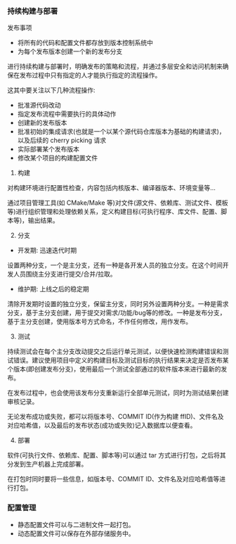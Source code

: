 
### 持续构建与部署

发布事项
- 将所有的代码和配置文件都存放到版本控制系统中
- 为每个发布版本创建一个新的发布分支

进行持续构建与部署时，明确发布的策略和流程，并通过多层安全和访问机制来确保在发布过程中只有指定的人才能执行指定的流程操作。

这其中要关注以下几种流程操作:
- 批准源代码改动
- 指定发布流程中需要执行的具体动作
- 创建新的发布版本
- 批准初始的集成请求(也就是一个以某个源代码仓库版本为基础的构建请求)，以及后续的 cherry picking 请求
- 实际部署某个发布版本
- 修改某个项目的构建配置文件

1. 构建

对构建环境进行配置性检查，内容包括内核版本、编译器版本、环境变量等...

通过项目管理工具(如 CMake/Make 等)对文件(源文件、依赖库、测试文件、模板等)进行组织管理和处理依赖关系，定义构建目标(可执行程序、库文件、配置、脚本等)，输出结果。

2. 分支

- 开发期: 迅速迭代时期

设置两种分支，一个是主分支，还有一种是各开发人员的独立分支。在这个时间开发人员围绕主分支进行提交/合并/拉取。

- 维护期: 上线之后的稳定期

清除开发期时设置的独立分支，保留主分支，同时另外设置两种分支。一种是需求分支，基于主分支创建，用于提交对需求/功能/bug等的修改。一种是发布分支，基于主分支创建，使用版本号方式命名，不作任何修改，用作发布。

3. 测试

持续测试会在每个主分支改动提交之后运行单元测试，以便快速检测构建错误和测试错误。建议使用项目中定义的构建目标及测试目标的执行结果来决定是否发布某个版本(即创建发布分支)，使用最后一个测试全部通过的软件版本来进行最新的发布。

在发布过程中，也会使用该发布分支重新运行全部单元测试，同时为测试结果创建审核记录。

无论发布成功或失败，都可以将版本号、COMMIT ID(作为构建 ffID)、文件名及对应哈希值，以及最后的发布状态(成功或失败)记入数据库以便查看。

4. 部署

软件(可执行文件、依赖库、配置、脚本等)可以通过 tar 方式进行打包，之后将其分发到生产机器上完成部署。

在打包时同时要将一些信息，如版本号、COMMIT ID、文件名及对应哈希值等进行打包。


### 配置管理

- 静态配置文件可以与二进制文件一起打包。
- 动态配置文件可以保存在外部存储服务中。
